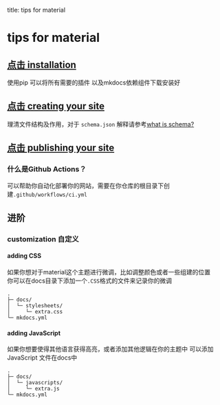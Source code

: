 title: tips for material
# tips for material 
## [点击 installation](https://squidfunk.github.io/mkdocs-material/getting-started/)  
使用pip 可以将所有需要的插件 以及mkdocs依赖组件下载安装好

## [点击 creating your site](https://squidfunk.github.io/mkdocs-material/creating-your-site/)  
理清文件结构及作用，对于 `schema.json` 解释请参考[what is schema?](what%20is%20Json%20Schema.md)  

## [点击 publishing your site](https://squidfunk.github.io/mkdocs-material/publishing-your-site/)  
### 什么是Github Actions？
可以帮助你自动化部署你的网站，需要在你仓库的根目录下创建`.github/workflows/ci.yml`

## 进阶
### customization 自定义
#### adding CSS
如果你想对于material这个主题进行微调，比如调整颜色或者一些组建的位置  
你可以在docs目录下添加一个`.CSS`格式的文件来记录你的微调
```
.
├─ docs/
│  └─ stylesheets/
│     └─ extra.css
└─ mkdocs.yml
```

#### adding JavaScript
如果你想要使得其他语言获得高亮，或者添加其他逻辑在你的主题中
可以添加JavaScript 文件在docs中  
```
.
├─ docs/
│  └─ javascripts/
│     └─ extra.js
└─ mkdocs.yml
```


